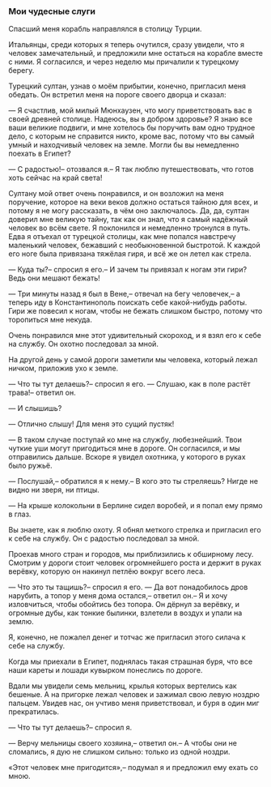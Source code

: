 ### Мои чудесные слуги

Спасший меня корабль направлялся в столицу Турции.

Итальянцы, среди которых я теперь очутился, сразу увидели, что я человек замечательный, и предложили мне остаться на корабле вместе с ними.
Я согласился, и через неделю мы причалили к турецкому берегу.

Турецкий султан, узнав о моём прибытии, конечно, пригласил меня обедать.
Он встретил меня на пороге своего дворца и сказал:

— Я счастлив, мой милый Мюнхаузен, что могу приветствовать вас в своей древней столице.
Надеюсь, вы в добром здоровье?
Я знаю все ваши великие подвиги, и мне хотелось бы поручить вам одно трудное дело, с которым не справится никто, кроме вас, потому что вы самый умный и находчивый человек на земле.
Могли бы вы немедленно поехать в Египет?

— С радостью!– отозвался я.– Я так люблю путешествовать, что готов хоть сейчас на край света!

Султану мой ответ очень понравился, и он возложил на меня поручение, которое на веки веков должно остаться тайною для всех, и потому я не могу рассказать, в чём оно заключалось.
Да, да, султан доверил мне великую тайну, так как он знал, что я самый надёжный человек во всём свете.
Я поклонился и немедленно тронулся в путь.
Едва я отъехал от турецкой столицы, как мне попался навстречу маленький человек, бежавший с необыкновенной быстротой.
К каждой его ноге была привязана тяжёлая гиря, и всё же он летел как стрела.

— Куда ты?– спросил я его.– И зачем ты привязал к ногам эти гири?
Ведь они мешают бежать!

— Три минуты назад я был в Вене,– отвечал на бегу человечек,– а теперь иду в Константинополь поискать себе какой-нибудь работы.
Гири же повесил к ногам, чтобы не бежать слишком быстро, потому что торопиться мне некуда.

Очень понравился мне этот удивительный скороход, и я взял его к себе на службу.
Он охотно последовал за мной.

На другой день у самой дороги заметили мы человека, который лежал ничком, приложив ухо к земле.

— Что ты тут делаешь?– спросил я его.
— Слушаю, как в поле растёт трава!– ответил он.

— И слышишь?

— Отлично слышу!
Для меня это сущий пустяк!

— В таком случае поступай ко мне на службу, любезнейший.
Твои чуткие уши могут пригодиться мне в дороге.
Он согласился, и мы отправились дальше.
Вскоре я увидел охотника, у которого в руках было ружьё.

— Послушай,– обратился я к нему.– В кого это ты стреляешь?
Нигде не видно ни зверя, ни птицы.

— На крыше колокольни в Берлине сидел воробей, и я попал ему прямо в глаз.

Вы знаете, как я люблю охоту.
Я обнял меткого стрелка и пригласил его к себе на службу.
Он с радостью последовал за мной.

Проехав много стран и городов, мы приблизились к обширному лесу.
Смотрим у дороги стоит человек огромнейшего роста и держит в руках верёвку, которую он накинул петлёю вокруг всего леса.

— Что это ты тащишь?– спросил я его.
— Да вот понадобилось дров нарубить, а топор у меня дома остался,– ответил он.–
Я и хочу изловчиться, чтобы обойтись без топора.
Он дёрнул за верёвку, и огромные дубы, как тонкие былинки, взлетели в воздух и упали на землю.

Я, конечно, не пожалел денег и тотчас же пригласил этого силача к себе на службу.

Когда мы приехали в Египет, поднялась такая страшная буря, что все наши кареты и лошади кувырком понеслись по дороге.

Вдали мы увидели семь мельниц, крылья которых вертелись как бешеные.
А на пригорке лежал человек и зажимал свою левую ноздрю пальцем.
Увидев нас, он учтиво меня приветствовал, и буря в один миг прекратилась.

— Что ты тут делаешь?– спросил я.

— Верчу мельницы своего хозяина,– ответил он.– А чтобы они не сломались, я дую не слишком сильно: только из одной ноздри.

«Этот человек мне пригодится»,– подумал я и предложил ему ехать со мною.

